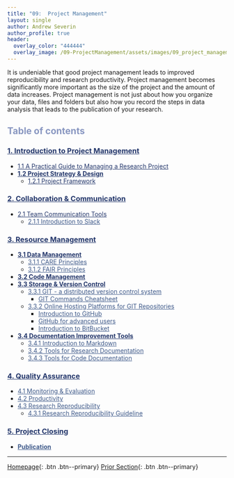 ```yaml
---
title: "09:  Project Management"
layout: single
author: Andrew Severin
author_profile: true
header:
  overlay_color: "444444"
  overlay_image: /09-ProjectManagement/assets/images/09_project_management_banner.png
---
```



It is undeniable that good project management leads to improved reproducibility and research productivity.  Project management becomes significantly more important as the size of the project and the amount of data increases. Project management is not just about how you organize your data, files and folders but also how you record the steps in data analysis that leads to the publication of your research.  


## <span style="color: #8997c1;">Table of contents</span>


### **<a href="00-RESEARCH-PROJECT/01-project-management-overview" style="color: #24376b;">1. Introduction to Project Management</a>**
* <a href="00-RESEARCH-PROJECT/02-intro-to-project-management" style="color: #24376b;">1.1 A Practical Guide to Managing a Research Project</a>
* <b><a href="00-RESEARCH-PROJECT/03-project-strategy-design" style="color: #24376b;">1.2 Project Strategy & Design</a></b>
  * <a href="00-RESEARCH-PROJECT/04-project-framework" style="color: #24376b;">1.2.1 Project Framework</a>


### **<a href="01-COMMUNICATION/00-collaboration-communication" style="color: #24376b;">2. Collaboration & Communication</a>**
* <a href="01-COMMUNICATION/01-team-communication-tools" style="color: #24376b;">2.1 Team Communication Tools</a>
  * <a href="01-COMMUNICATION/02-intro-to-slack" style="color: #3f5a8a;">2.1.1 Introduction to Slack</a>


### **<a href="02-MANAGEMENT/00-intro-resource-management" style="color: #24376b;">3. Resource Management</a>**
* <b><a href="02-MANAGEMENT/03-DATA/01-data-management" style="color: #24376b;">3.1 Data Management</a></b>
  * <a href="02-MANAGEMENT/03-DATA/02-care-principles" style="color: #3f5a8a;">3.1.1 CARE Principles</a>
  * <a href="02-MANAGEMENT/03-DATA/03-fair-principles" style="color: #3f5a8a;">3.1.2 FAIR Principles</a>
* <b><a href="02-MANAGEMENT/01-SOURCE-CODE/00-code-developments" style="color: #24376b;">3.2 Code Management</a></b>
* <b><a href="02-MANAGEMENT/01-SOURCE-CODE/01-storage-version-control" style="color: #24376b;">3.3 Storage & Version Control</a></b>
  * <a href="02-MANAGEMENT/01-SOURCE-CODE/02-intro-to-git" style="color: #3f5a8a;">3.3.1 GIT - a distributed version control system</a>
    * <a href="02-MANAGEMENT/01-SOURCE-CODE/02A-git-cheatsheet" style="color: #3f5a8a;">GIT Commands Cheatsheet</a>
  * <a href="02-MANAGEMENT/01-SOURCE-CODE/03-repo-hosting-platforms" style="color: #3f5a8a;">3.3.2 Online Hosting Platforms for GIT Repositories</a>
    * <a href="02-MANAGEMENT/01-SOURCE-CODE/04-intro-to-github" style="color: #3f5a8a;">Introduction to GitHub</a>
    * <a href="02-MANAGEMENT/01-SOURCE-CODE/04A-github-advanced" style="color: #3f5a8a;">GitHub for advanced users</a>
    * <a href="02-MANAGEMENT/01-SOURCE-CODE/05-intro-to-bitbucket" style="color: #3f5a8a;">Introduction to BitBucket</a>
* <b><a href="02-MANAGEMENT/02-DOCUMENTATION/01-documentation-improvement-tools" style="color: #24376b;">3.4 Documentation Improvement Tools</a></b>
  * <a href="02-MANAGEMENT/02-DOCUMENTATION/02-intro-to-markdown" style="color: #3f5a8a;">3.4.1 Introduction to Markdown</a>
  * <a href="02-MANAGEMENT/02-DOCUMENTATION/03-project_documentation" style="color: #3f5a8a;">3.4.2 Tools for Research Documentation</a>
  * <a href="02-MANAGEMENT/02-DOCUMENTATION/04-code_documentation" style="color: #3f5a8a;">3.4.3 Tools for Code Documentation</a>


### **<a href="03-PRODUCTIVITY/00-quality-assurance" style="color: #24376b;">4. Quality Assurance</a>**
* <a href="03-PRODUCTIVITY/01-monitoring-evaluation" style="color: #3f5a8a;">4.1 Monitoring & Evaluation</a>
* <a href="03-PRODUCTIVITY/02-productivity" style="color: #3f5a8a;">4.2 Productivity</a>
* <a href="03-PRODUCTIVITY/03-reproducibility" style="color: #3f5a8a;">4.3 Research Reproducibility</a>
  * <a href="03-PRODUCTIVITY/03-tutorial-research-reproducibility" style="color: #3f5a8a;">4.3.1 Research Reproducibility Guideline</a>


### **<a href="04-PUBLICATION/01-project-closing" style="color: #24376b;">5. Project Closing</a>**
* <b><a href="04-PUBLICATION/02-publication" style="color: #3f5a8a;">Publication</a></b>


---

[Homepage](../index.md){: .btn  .btn--primary}
[Prior Section](../08-DataVisualization/00-DataVisualization-LandingPage){: .btn  .btn--primary}
<!-- [Next Section](04-DevelopmentEnvironment/00-DevelopmentEnvironment-LandingPage){: .btn  .btn--primary} -->
